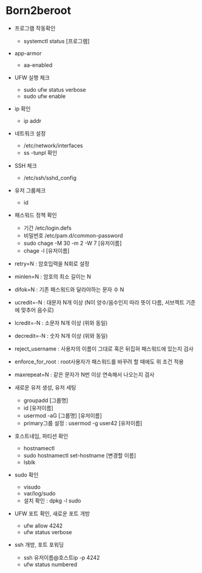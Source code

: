# Born2beroot


- 프로그램 작동확인
    - systemctl status [프로그램]

- app-armor
    - aa-enabled

- UFW 실행 체크
    - sudo ufw status verbose
    - sudo ufw enable

- ip 확인
    - ip addr

- 네트워크 설정
    - /etc/network/interfaces
    - ss -tunpl 확인

- SSH 체크
    - /etc/ssh/sshd_config

- 유저 그룹체크
    - id

- 패스워드 정책 확인
    - 기간 /etc/login.defs
    - 비밀번호 /etc/pam.d/common-password
    - sudo chage -M 30 -m 2 -W 7 [유저이름]
    - chage -l [유저이름]

- retry=N : 암호입력을 N회로 설정
- minlen=N : 암호의 최소 길이는 N
- difok=N : 기존 패스워드와 달라야하는 문자 수 N
- ucredit=-N : 대문자 N개 이상 (N이 양수/음수인지 따라 뜻이 다름, 서브젝트 기준에 맞추어 음수로)
- lcredit=-N : 소문자 N개 이상 (위와 동일)
- decredit=-N : 숫자 N개 이상 (위와 동일)
- reject_username : 사용자의 이름이 그대로 혹은 뒤집혀 패스워드에 있는지 검사
- enforce_for_root : root사용자가 패스워드를 바꾸려 할 때에도 위 조건 적용
- maxrepeat=N : 같은 문자가 N번 이상 연속해서 나오는지 검사

- 새로운 유저 생성, 유저 세팅
    - groupadd [그룹명]
    - id [유저이름]
    - usermod -aG [그룹명] [유저이름]
    - primary그룹 설정 : usermod -g user42 [유저이름]

- 호스트네임, 파티션 확인
    - hostnamectl
    - sudo hostnamectl set-hostname [변경할 이름]
    - lsblk

- sudo 확인
    - visudo
    - var/log/sudo
    - 설치 확인 : dpkg -l sudo

- UFW 포트 확인, 새로운 포트 개방
    - ufw allow 4242
    - ufw status verbose

- ssh 개방, 포트 포워딩
    - ssh 유저이름@호스트ip -p 4242
    - ufw status numbered
